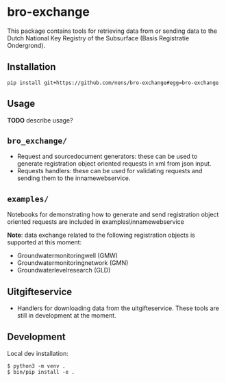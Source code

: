 # bro-exchange

This package contains tools for retrieving data from or sending data to the
Dutch National Key Registry of the Subsurface (Basis Registratie Ondergrond).

## Installation

 `pip install git+https://github.com/nens/bro-exchange#egg=bro-exchange`

## Usage

**TODO** describe usage?

## `bro_exchange/`

- Request and sourcedocument generators: these can be used to generate
  registration object oriented requests in xml from json input.
- Requests handlers: these can be used for validating requests and sending
  them to the innamewebservice.

## `examples/`

Notebooks for demonstrating how to generate and send registration object
oriented requests are included in examples\innamewebservice

**Note**: data exchange related to the following registration objects is
supported at this moment:

- Groundwatermonitoringwell (GMW)
- Groundwatermonitoringnetwork (GMN)
- Groundwaterlevelresearch (GLD)


## Uitgifteservice

- Handlers for downloading data from the uitgifteservice. These tools are
  still in development at the moment.


## Development

Local dev installation:

	$ python3 -m venv .
	$ bin/pip install -e .
